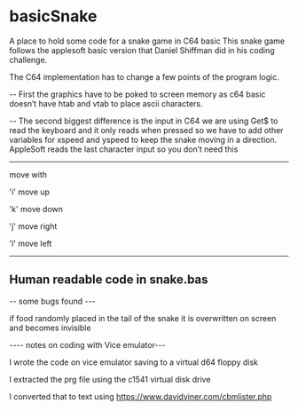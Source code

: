 # basicSnake


A place to hold some code for a snake game in C64 basic 
This snake game follows the applesoft basic  version that Daniel Shiffman did in his coding challenge.

The C64 implementation has to change a few points of the program logic.

-- First the graphics have to be poked to screen memory as c64 basic doesn’t have htab and vtab to place ascii characters.  

-- The second biggest difference is the input in C64 we are using Get$ to read the keyboard and it only reads when pressed so we have to add other variables for xspeed and yspeed to keep the snake moving in a direction.
AppleSoft reads the last character input so you don’t need this

--- 

move with

'i' move up

'k' move down

'j' move right

'l' move left


--- 

## Human readable code in snake.bas



-- some bugs found ---

if food randomly placed in the tail of the snake it is overwritten on screen and becomes invisible

---- notes on coding with Vice emulator---

I wrote the code on vice emulator saving to a virtual d64 floppy disk

I extracted the prg file using the c1541 virtual disk drive

I converted that to text using https://www.davidviner.com/cbmlister.php

